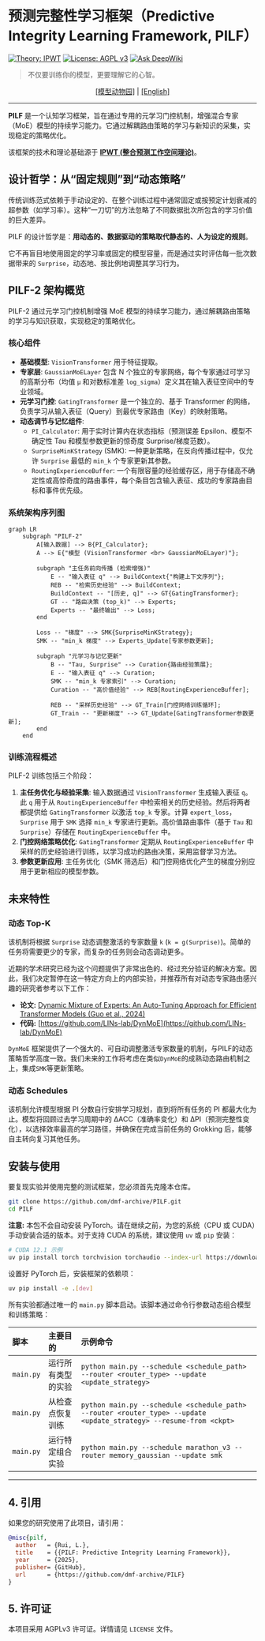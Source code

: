 # 预测完整性学习框架（Predictive Integrity Learning Framework, PILF）

[![Theory: IPWT](https://img.shields.io/badge/Theory-IPWT-blue)](https://github.com/dmf-archive/IPWT)
[![License: AGPL v3](https://img.shields.io/badge/License-AGPL_v3-blue.svg)](https://www.gnu.org/licenses/agpl-3.0)
[![Ask DeepWiki](https://deepwiki.com/badge.svg)](https://deepwiki.com/dmf-archive/PILF)

> 不仅要训练你的模型，更要理解它的心智。

<p align="center">
    <a href="zoo_zh.md">[模型动物园]</a> | <a href="./readme.md">[English]</a>
</p>

---

**PILF** 是一个认知学习框架，旨在通过专用的元学习门控机制，增强混合专家（MoE）模型的持续学习能力。它通过解耦路由策略的学习与新知识的采集，实现稳定的策略优化。

该框架的技术和理论基础源于 **[IPWT (整合预测工作空间理论)](https://github.com/dmf-archive/IPWT)**。

## 设计哲学：从“固定规则”到“动态策略”

传统训练范式依赖于手动设定的、在整个训练过程中通常固定或按预定计划衰减的超参数（如学习率）。这种“一刀切”的方法忽略了不同数据批次所包含的学习价值的巨大差异。

PILF 的设计哲学是：**用动态的、数据驱动的策略取代静态的、人为设定的规则**。

它不再盲目地使用固定的学习率或固定的模型容量，而是通过实时评估每一批次数据带来的 `Surprise`，动态地、按比例地调整其学习行为。

## PILF-2 架构概览

PILF-2 通过元学习门控机制增强 MoE 模型的持续学习能力，通过解耦路由策略的学习与知识获取，实现稳定的策略优化。

### 核心组件

- **基础模型**: `VisionTransformer` 用于特征提取。
- **专家层**: `GaussianMoELayer` 包含 N 个独立的专家网络，每个专家通过可学习的高斯分布（均值 `μ` 和对数标准差 `log_sigma`）定义其在输入表征空间中的专业领域。
- **元学习门控**: `GatingTransformer` 是一个独立的、基于 Transformer 的网络，负责学习从输入表征（Query）到最优专家路由（Key）的映射策略。
- **动态调节与记忆组件**:
  - `PI_Calculator`: 用于实时计算内在状态指标（预测误差 Epsilon、模型不确定性 Tau 和模型参数更新的惊奇度 Surprise/梯度范数）。
  - `SurpriseMinKStrategy` (SMK): 一种更新策略，在反向传播过程中，仅允许 `Surprise` 最低的 `min_k` 个专家更新其参数。
  - `RoutingExperienceBuffer`: 一个有限容量的经验缓存区，用于存储高不确定性或高惊奇度的路由事件，每个条目包含输入表征、成功的专家路由目标和事件优先级。

### 系统架构序列图

```mermaid
graph LR
    subgraph "PILF-2"
        A[输入数据] --> B{PI_Calculator};
        A --> E{"模型 (VisionTransformer <br> GaussianMoELayer)"};

        subgraph "主任务前向传播 (检索增强)"
            E -- "输入表征 q" --> BuildContext{"构建上下文序列"};
            REB -- "检索历史经验" --> BuildContext;
            BuildContext -- "[历史, q]" --> GT{GatingTransformer};
            GT -- "路由决策 (top_k)" --> Experts;
            Experts -- "最终输出" --> Loss;
        end

        Loss -- "梯度" --> SMK{SurpriseMinKStrategy};
        SMK -- "min_k 梯度" --> Experts_Update[专家参数更新];

        subgraph "元学习与记忆更新"
            B -- "Tau, Surprise" --> Curation{路由经验策展};
            E -- "输入表征 q" --> Curation;
            SMK -- "min_k 专家索引" --> Curation;
            Curation -- "高价值经验" --> REB[RoutingExperienceBuffer];

            REB -- "采样历史经验" --> GT_Train[门控网络训练循环];
            GT_Train -- "更新梯度" --> GT_Update[GatingTransformer参数更新];
        end
    end
```

### 训练流程概述

PILF-2 训练包括三个阶段：

1. **主任务优化与经验采集**: 输入数据通过 `VisionTransformer` 生成输入表征 `q`。此 `q` 用于从 `RoutingExperienceBuffer` 中检索相关的历史经验。然后将两者都提供给 `GatingTransformer` 以激活 `top_k` 专家。计算 `expert_loss`，`Surprise` 用于 `SMK` 选择 `min_k` 专家进行更新。高价值路由事件（基于 `Tau` 和 `Surprise`）存储在 `RoutingExperienceBuffer` 中。
2. **门控网络策略优化**: `GatingTransformer` 定期从 `RoutingExperienceBuffer` 中采样的历史经验进行训练，以学习成功的路由决策，采用监督学习方法。
3. **参数更新应用**: 主任务优化（SMK 筛选后）和门控网络优化产生的梯度分别应用于更新相应的模型参数。

## 未来特性

### 动态 Top-K

该机制将根据 `Surprise` 动态调整激活的专家数量 `k` (`k = g(Surprise)`)。简单的任务将需要更少的专家，而复杂的任务则会动态调动更多。

近期的学术研究已经为这个问题提供了非常出色的、经过充分验证的解决方案。因此，我们决定暂停在这一特定方向上的内部实验，并推荐所有对动态专家路由感兴趣的研究者参考以下工作：

- **论文:** [Dynamic Mixture of Experts: An Auto-Tuning Approach for Efficient Transformer Models (Guo et al., 2024)](https://arxiv.org/abs/2405.14297)
- **代码:** [https://github.com/LINs-lab/DynMoE](https://github.com/LINs-lab/DynMoE)

`DynMoE` 框架提供了一个强大的、可自动调整激活专家数量的机制，与PILF的动态策略哲学高度一致。我们未来的工作将考虑在类似`DynMoE`的成熟动态路由机制之上，集成`SMK`等更新策略。

### 动态 Schedules

该机制允许模型根据 PI 分数自行安排学习规划，直到将所有任务的 PI 都最大化为止。模型将回顾过去学习周期中的 ΔACC（准确率变化）和 ΔPI（预测完整性变化），以选择效率最高的学习路径，并确保在完成当前任务的 Grokking 后，能够自主转向复习其他任务。

## 安装与使用

要复现实验并使用完整的测试框架，您必须首先克隆本仓库。

```bash
git clone https://github.com/dmf-archive/PILF.git
cd PILF
```

**注意:** 本包不会自动安装 PyTorch。请在继续之前，为您的系统（CPU 或 CUDA）手动安装合适的版本。对于支持 CUDA 的系统，建议使用 `uv` 或 `pip` 安装：

```bash
# CUDA 12.1 示例
uv pip install torch torchvision torchaudio --index-url https://download.pytorch.org/whl/cu121
```

设置好 PyTorch 后，安装框架的依赖项：

```bash
uv pip install -e .[dev]
```

所有实验都通过唯一的 `main.py` 脚本启动。该脚本通过命令行参数动态组合模型和训练策略：

| 脚本      | 主要目的           | 示例命令                                                                                                                              |
| :-------- | :----------------- | :------------------------------------------------------------------------------------------------------------------------------------ |
| `main.py` | 运行所有类型的实验 | `python main.py --schedule <schedule_path> --router <router_type> --update <update_strategy>`                      |
| `main.py` | 从检查点恢复训练   | `python main.py --schedule <schedule_path> --router <router_type> --update <update_strategy> --resume-from <ckpt>` |
| `main.py` | 运行特定组合实验   | `python main.py --schedule marathon_v3 --router memory_gaussian --update smk`  |

---

## 4. 引用

如果您的研究使用了此项目，请引用：

```bibtex
@misc{pilf,
  author   = {Rui, L.},
  title    = {{PILF: Predictive Integrity Learning Framework}},
  year     = {2025},
  publisher= {GitHub},
  url      = {https://github.com/dmf-archive/PILF}
}
```

## 5. 许可证

本项目采用 AGPLv3 许可证。详情请见 `LICENSE` 文件。
